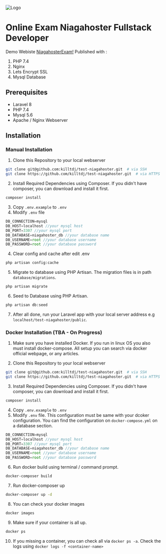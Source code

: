 
![Logo](https://brojuven.com/wp-content/uploads/2019/01/niagahoster-logo.png)

# Online Exam Niagahoster Fullstack Developer

Demo Webiste [NiagahosterExam!](https://niagahoster.danuwijaya.live/)
Published with :
1.  PHP 7.4
2.  Nginx
3.  Lets Encrypt SSL
4.  Mysql Database

## Prerequisites
- Laravel 8
- PHP 7.4
- Mysql 5.6
- Apache / Nginx Webserver

## Installation
### Manual Installation
1. Clone this Repository to your local webserver
```sh
git clone git@github.com:killtdj/test-niagahoster.git  # via SSH
git clone https://github.com/killtdj/test-niagahoster.git  # via HTTPS
```
2. Install Required Dependencies using Composer. If you didn't have composer, you can download and install it first.
```sh
composer install
```

3. Copy `.env.example` to `.env`
4. Modify `.env` file

```js
DB_CONNECTION=mysql
DB_HOST=localhost //your mysql host
DB_PORT=3307 //your mysql port
DB_DATABASE=niagahoster_db //your database name
DB_USERNAME=root //your database username
DB_PASSWORD=root //your database password
```

4. Clear config and cache after edit .env
```sh
php artisan config:cache
```

5. Migrate to database using PHP Artisan. The migration files is in path `database/migrations`. 
```sh
php artisan migrate
```

6. Seed to Database using PHP Artisan.
```sh
php artisan db:seed
```

7. After all done, run your Laravel app with your local server address e.g `localhost/test-niagahoster/public`.

### Docker Installation (**TBA - On Progress**)
1. Make sure you have installed Docker. If you run in linux OS you also must install docker-compose. All setup you can search via docker official webpage, or any articles.

2. Clone this Repository to your local webserver
```sh
git clone git@github.com:killtdj/test-niagahoster.git  # via SSH
git clone https://github.com/killtdj/test-niagahoster.git  # via HTTPS
```
3. Install Required Dependencies using Composer. If you didn't have composer, you can download and install it first.
```sh
composer install
```

4. Copy `.env.example` to `.env`
5. Modify `.env` file. This configuration must be same with your dcoker configuration. You can find the configuration on `docker-compose.yml` on a database section.

```js
DB_CONNECTION=mysql
DB_HOST=localhost //your mysql host
DB_PORT=3307 //your mysql port
DB_DATABASE=niagahoster_db //your database name
DB_USERNAME=root //your database username
DB_PASSWORD=root //your database password
```

6. Run docker build using terminal / command prompt.
```sh
docker-composer build
```

7. Run docker-composer up
```sh
docker-composer up -d
```

8. You can check your docker images
```sh
docker images
```

9. Make sure if your container is all up. 
```sh
docker ps
```

10. If you missing a container, you can check all via `docker ps -a`. Check the logs using `docker logs -f <container-name>`

